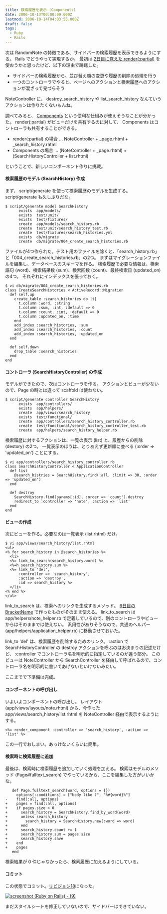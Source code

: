 ```yaml
---
title: 検索履歴を表示 (Components)
date: 2006-10-13T00:00:00.000Z
lastmod: 2006-10-14T04:03:55.000Z
draft: false
tags:
  - Ruby
  - Rails
---
```


次は RandomNote の特徴である、サイドバーの検索履歴を表示できるようにする。 Rails でどうやって実現するか。 最初は [2日目に覚えた render(:partial)](/posts/20061003/p04) を使おうかと思ったけど、以下の理由で躊躇した。

- サイドバーの検索履歴から、並び替え順の変更や履歴の削除の処理を行う
- 一つのコントローラでやると、ページへのアクションと検索履歴へのアクションが混ざって見づらそう

NoteController に、 destroy_search_history や list_search_history なんていうアクションは作りたくないもんね。

調べてみると、 [Components](http://wota.jp/ac/?date=20051020) という便利な仕組みが使えそうなことが分かった。 render(:partial) がビューだけを共有するのに対して、 Components はコントローラも共有することができる。

- render(:partial) の場合 … NoteController + \_page.rhtml + \_search_history.rhtml
- Components の場合 … (NoteController + \_page.rhtml) + (SearchHistoryController + list.rhtml)

ということで、新しいコンポーネント作りに挑戦。

#### 検索履歴のモデル (SearchHistory) 作成

まず、 script/generate を使って検索履歴のモデルを生成する。 script/generate も久しぶりだな。

```
$ script/generate model SearchHistory
      exists  app/models/
      exists  test/unit/
      exists  test/fixtures/
      create  app/models/search_history.rb
      create  test/unit/search_history_test.rb
      create  test/fixtures/search_histories.yml
      exists  db/migrate
      create  db/migrate/004_create_search_histories.rb
```

ファイルが4つ作られた。テスト用のファイルを除くと、「search_history.rb」と「004_create_search_histories.rb」の2つ。 まずはマイグレーションファイルを編集し、データベースのスキーマを作る。 検索履歴で必要な情報は、検索語句 (word)、検索結果数 (sum)、検索回数 (count)、最終検索日 (updated_on) の4つ。 それぞれにインデックスを張っておく。

```
$ vi db/migrate/004_create_search_histories.rb
class CreateSearchHistories < ActiveRecord::Migration
  def self.up
    create_table :search_histories do |t|
      t.column :word, :string
      t.column :sum, :int, :default => 0
      t.column :count, :int, :default => 0
      t.column :updated_on, :time
    end
    add_index :search_histories, :sum
    add_index :search_histories, :count
    add_index :search_histories, :updated_on
  end

  def self.down
    drop_table :search_histories
  end
end
```

#### コントローラ (SearchHistoryController) の作成

モデルができたので、次はコントローラを作る。 アクションとビューが少ないので、Page の時とは違って scaffold は使わない。

```
$ script/generate controller SearchHistory
      exists  app/controllers/
      exists  app/helpers/
      create  app/views/search_history
      exists  test/functional/
      create  app/controllers/search_history_controller.rb
      create  test/functional/search_history_controller_test.rb
      create  app/helpers/search_history_helper.rb
```

検索履歴に対するアクションは、一覧の表示 (list) と、履歴からの削除 (destory) の2つ。 一覧表示のほうは、とりあえず更新順に並べる (:order => 'updated_on') ことにする。

```
$ vi app/controllers/search_history_controller.rb
class SearchHistoryController < ApplicationController
  def list
    @search_histries = SearchHistory.find(:all, :limit => 30, :order => 'updated_on')
  end

  def destroy
    SearchHistory.find(params[:id], :order => 'count').destroy
    redirect_to :controller => 'note', :action => 'list'
  end
end
```

#### ビューの作成

次にビューを作る。必要なのは一覧表示 (list.rhtml) だけ。

```
$ vi app/views/search_history/list.rhtml
<ul>
<% for search_history in @search_histories %>
  <li>
  <%= link_to_search(search_history.word) %>
  <%=h search_history.sum %>
  <%= link_to 'del',
      :controller => 'search_history',
      :action => 'destroy',
      :id => search_history %>
  </li>
<% end %>
</ul>
```

link_to_search は、検索へのリンクを生成するメソッド。 [6日目の BracketName](/posts/20061008/p02) で作ったものがそのまま使える。 link_to_search は app/helpers/note_helper.rb で定義しているので、別のコントローラやビューからはそのままでは使えない。 汎用性がありそうなので、共通のヘルパー (app/helpers/application_helper.rb) に移動させておいた。

link_to 'del' は、検索履歴を削除するためのリンク。 :action で SearchHistoryController の destroy アクションを呼ぶのはお決まりの記述だけど、 :controller でコントローラ名を明示的に指定しているのが違う部分。 このビューは NoteController から SearchController を経由して呼ばれるので、コントローラ名を明示的に書いてあげないといけないみたい。

ここまでで下準備は完成。

#### コンポーネントの呼び出し

いよいよコンポーネントの呼び出し。 レイアウト (app/views/layouts/note.rhtml) から、今作った app/views/search_history/list.rhtml を NoteController 経由で表示するようにする。

```
<%= render_component :controller => 'search_history', :action => 'list' %>
```

この一行でおしまい。あっけないくらいに簡単。

#### 検索時に検索履歴に追加

最後は、検索時に検索履歴を追加していく処理を加える。 検索はモデルのメソッド (Page#fulltext_search) でやっているから、ここを編集した方がいいかな。

```
   def Page.fulltext_search(word, options = {})
     options[:conditions] = ["body like ?", "%#{word}%"]
-    find(:all, options)
+    pages = find(:all, options)
+    if pages.size > 0
+      search_history = SearchHistory.find_by_word(word)
+      unless search_history
+        search_history = SearchHistory.new(:word => word)
+      end
+      search_history.count += 1
+      search_history.sum = pages.size
+      search_history.save
+    end
+    pages
   end
```

検索結果が 0 件じゃなかったら、検索履歴に加えるようにしている。

#### コミット

この状態でコミット。[リビジョン18](http://www.machu.jp/trac/note.cgi/changeset/18)になった。

[![screenshot (Ruby on Rails) - (9)](https://farm1.staticflickr.com/115/268998601_6ceada659f.jpg "screenshot (Ruby on Rails) - (9)")](http://www.flickr.com/photos/machu/268998601/)

まだスタイルシートを修正していないので、サイドバーはできていない。
